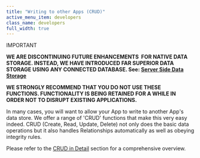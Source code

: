 ```yaml
---
title: "Writing to other Apps (CRUD)"
active_menu_item: developers
class_name: developers
full_width: true
---
```



IMPORTANT

**WE ARE DISCONTINUING FUTURE ENHANCEMENTS  FOR NATIVE DATA STORAGE. INSTEAD, WE HAVE INTRODUCED FAR SUPERIOR DATA STORAGE USING ANY CONNECTED DATABASE. See: [Server Side Data Storage](/developers/user-guide/product-guide/data-storage/server-side-data-storage/)**

**WE STRONGLY RECOMMEND THAT YOU DO NOT USE THESE FUNCTIONS. FUNCTIONALITY IS BEING RETAINED FOR A WHILE IN ORDER NOT TO DISRUPT EXISTING APPLICATIONS.**

In many cases, you will want to allow your App to write to another App's data store. We offer a range of 'CRUD' functions that make this very easy indeed. CRUD (Create, Read, Update, Delete) not only does the basic data operations but it also handles Relationships automatically as well as obeying integrity rules.

Please refer to the [CRUD in Detail](/developers/user-guide/product-guide/advanced-features/data-storage-management/crud-in-detail/) section for a comprehensive overview.

